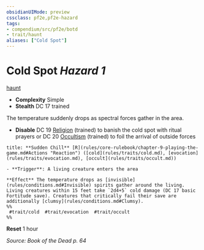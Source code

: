 ```yaml
---
obsidianUIMode: preview
cssclass: pf2e,pf2e-hazard
tags:
- compendium/src/pf2e/botd
- trait/haunt
aliases: ["Cold Spot"]
---
```

# Cold Spot *Hazard 1*  
[haunt](haunt.md "Haunt Hazard Trait")  

- **Complexity** Simple
- **Stealth** DC 17 trained  

The temperature suddenly drops as spectral forces gather in the area.

- **Disable** DC 19 [Religion](skills.md#Religion) (trained) to banish the cold spot with ritual prayers or DC 20 [Occultism](skills.md#Occultism) (trained) to foil the arrival of outside forces  

```ad-embed-ability
title: **Sudden Chill** [R](rules/core-rulebook/chapter-9-playing-the-game.md#Actions "Reaction") ([cold](rules/traits/cold.md), [evocation](rules/traits/evocation.md), [occult](rules/traits/occult.md))

- **Trigger**: A living creature enters the area

**Effect** The temperature drops as [invisible](rules/conditions.md#Invisible) spirits gather around the living. Living creatures within 15 feet take `2d4+5` cold damage (DC 17 basic Fortitude save). Creatures that critically fail their save are additionally [clumsy](rules/conditions.md#Clumsy).  
%%
 #trait/cold  #trait/evocation  #trait/occult 
%%
```

**Reset** 1 hour  

*Source: Book of the Dead p. 64*